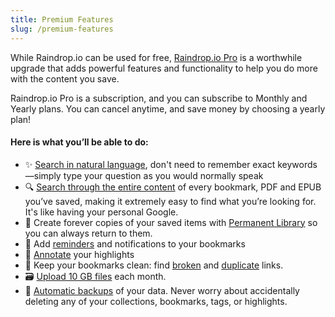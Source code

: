 ```yaml
---
title: Premium Features
slug: /premium-features
---
```

While Raindrop.io can be used for free, [Raindrop.io Pro](https://raindrop.io/pro/buy) is a worthwhile upgrade that adds powerful features and functionality to help you do more with the content you save. 

Raindrop.io Pro is a subscription, and you can subscribe to Monthly and Yearly plans. You can cancel anytime, and save money by choosing a yearly plan! 

#### Here is what you’ll be able to do:
- ✨ [Search in natural language](../using/search/index.md), don't need to remember exact keywords—simply type your question as you would normally speak
- 🔍 [Search through the entire content](../using/search/index.md#full-text-search) of every bookmark, PDF and EPUB you’ve saved, making it extremely easy to find what you’re looking for. It's like having your personal Google.
- 💾 Create forever copies of your saved items with [Permanent Library](../using/permanent-copy/index.md) so you can always return to them.
- 🔔 Add [reminders](../using/reminders/index.md) and notifications to your bookmarks
- 💬 [Annotate](../using/highlights/index.md#edit) your highlights
- 🛁 Keep your bookmarks clean: find [broken](../using/search/index.md#broken-links) and [duplicate](../using/search/index.md#duplicates) links.
- 🗃️ [Upload 10 GB files](../using/files/index.md) each month.
- 🦺 [Automatic backups](../using/backups/index.md#automatic) of your data. Never worry about accidentally deleting any of your collections, bookmarks, tags, or highlights.